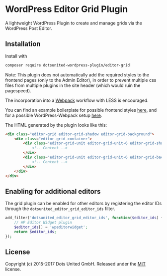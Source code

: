 WordPress Editor Grid Plugin
===

A lightweight WordPress Plugin to create and manage grids via the WordPress Post Editor.

Installation
---

Install with

```bash
composer require dotsunited-wordpress-plugin/editor-grid
```

Note: This plugin does not automatically add the required styles to the frontend
pages (only to the Admin Editor), in order to prevent multiple css files from
multiple plugins in the site header (which would ruin the pagespeed).

The incorporation into a [Webpack](https://github.com/webpack/webpack) workflow
with LESS is encouraged.

You can find an example boilerplate for possible frontend styles
[here](https://github.com/dotsunited/wordpress-boilerplate/blob/master/assets/main/editor-grid/style.less),
and for a possible WordPress-Webpack setup
[here](https://github.com/dotsunited/wordpress-boilerplate/blob/master/webpack.config.js).

The HTML generated by the plugin looks like this:

```html
<div class="editor-grid editor-grid-shadow editor-grid-background">
    <div class="editor-grid-container">
        <div class="editor-grid-unit editor-grid-unit-6 editor-grid-shadow editor-grid-background-highlight">
            <!-- Content -->
        </div>
        <div class="editor-grid-unit editor-grid-unit-6 editor-grid-background">
            <!-- Content -->
        </div>
    </div>
</div>
```

Enabling for additional editors
---

The grid plugin can be enabled for other editors by registering the editor IDs
through the  `dotsunited_editor_grid_editor_ids` filter.

```php
add_filter('dotsunited_editor_grid_editor_ids', function($editor_ids) {
    // WP Editor Widget plugin
    $editor_ids[] = 'wpeditorwidget';
    return $editor_ids;
});
```

License
---

Copyright (c) 2015-2017 Dots United GmbH.
Released under the [MIT](LICENSE?raw=1) license.
